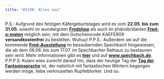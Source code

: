 ```yaml
---
title: "#1336: Alles neu"
---
```


P.S.:
Aufgrund des fetzigen Käfergeburtstages wird es vom <strong>22.05. bis zum 31.05.</strong> sowohl im wunderguten <a href="http://fredshop.spreadshirt.net/de/DE/Shop"><strong>Fredshop</strong></a> als auch im phänobrillanten <a href="http://fred-o-mat.spreadshirt.net/de/DE/Shop"><strong>Fred-o-maten</strong></a> möglich sein, mit dem Gutscheincode 
KAEFER09
<strong>versandkostenfrei</strong> zu bestellen. Wuhuu!
P.P.S.:
Außerdem sei auf die kommende <a href="http://www.fonflatter.de/ausstellung"><strong>Fred-Ausstellung</strong></a> im bezaubernden Spechbach hingewiesen, die ab dem 06.06. bis zum 17.07. im Spechbacher Rathaus zu bestaunen sein wird. 
Mehr Informationen gibt es <a href="http://www.fonflatter.de/ausstellung"><strong>hier</strong></a> und auf <a href="http://www.spechbach.de"><strong>www.spechbach.de</strong></a>.
P.P.P.S:
Kulani wies zurecht darauf hin, dass der heutige Tag der <a href="http://www.fonflatter.de/kalender"><strong>Tag der Fantasiesprache</strong></a> ist, der natürlich mit fantastischen Wörtern begangen werden möge, liebe verknuselten Rupfelblorker.
Und so.


